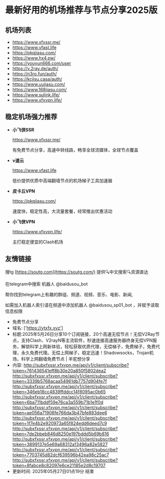 # 最新好用的机场推荐与节点分享2025版

## 机场列表
* https://www.xfxssr.me/
* https://www.vfast.life
* https://pkqjiasu.com/
* https://www.hx4.pw/ 
* https://youyun666.com/user
* https://v.2ray.de/auth/
* https://n3ro.fun/auth/
* https://kcjisu.casa/auth/
* https://www.uujiasu.com/
* https://www.168jiasu.com/
* https://www.sulink.life/
* https://www.xfxvpn.life/

## 稳定机场强力推荐

+ **小飞侠SSR**
  
   https://www.xfxssr.me/
   
   有免费节点分享，高速中转线路，畅享全球流媒体，全球节点覆盖
   
+ **v速云**
  
   https://www.vfast.life
   
   低价提供优质中高端翻墙节点的机场梯子工具加速器
   
+ **皮卡丘VPN**
  
   https://pkqjiasu.com/
   
   速度快，稳定性高，大流量套餐，经常推出优惠活动
   
+ **小飞侠VPN**
  
   https://www.xfxvpn.life/
   
   主打稳定便宜的Clash机场

## 友情链接

搜tg [https://soutg.com](https://soutg.com/) 提供🔍中文搜索🔍资源直达

在telegram中搜索 机器人 @baidusou_bot

帮你找到telegram上有趣的群组、频道、视频、音乐、电影、新闻,

如需加入机器人索引请在频道中添加机器人 @baidusou_sp01_bot ，并赋予读取信息权限

- 免费节点分享 
- 域名: ['https://ytxfx.xyz'] 
- 标题:2025年5月26日分享10个订阅链接，20个高速无偿节点！无偿V2Ray节点，支持Clash、V2rayN等主流软件，秒速连接高速服务器终身无偿VPN服务，解锁科学上网新体验，轻松获取优质代理，无偿梯子，免费梯子，免费代理，永久免费代理。无偿上网梯子，稳定迅速！Shadowsocks，Trojan机场，科学上网翻墙免费节点  |  羊驼想分享 
- 内容: 
http://subxfxssr.xfxvpn.me/api/v1/client/subscribe?token=761436541eff8b30e20a850f5802dea2
http://subxfxssr.xfxvpn.me/api/v1/client/subscribe?token=3339b5768acaa54961db7757d904fe7f
http://subxfxssr.xfxvpn.me/api/v1/client/subscribe?token=346eb18cc4839ffddcc14f8095ac0b65
http://subxfxssr.xfxvpn.me/api/v1/client/subscribe?token=6ba711bddf59e76ca3a559b71b1e1f0d
http://subxfxssr.xfxvpn.me/api/v1/client/subscribe?token=ae056a71906fe766da3b47bfe883dee6
http://subxfxssr.xfxvpn.me/api/v1/client/subscribe?token=1f7e4b2e920973a65f824edd6deed7c9
http://subxfxssr.xfxvpn.me/api/v1/client/subscribe?token=7de2bbeb846d8250e197bddd5b69b816
http://subxfxssr.xfxvpn.me/api/v1/client/subscribe?token=3899137e5e69a68312a13496a82e5827
http://subxfxssr.xfxvpn.me/api/v1/client/subscribe?token=7703745d82dcf639596b42ea98c25ac7
http://subxfxssr.xfxvpn.me/api/v1/client/subscribe?token=8fabce8c82097e6ce21185e2d8c19707 
- 更新时间: 2025年05月27日01点19分 
结束
